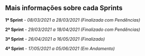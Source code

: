 ## Mais informações sobre cada Sprints

**1ª Sprint** - *08/03/2021 a 28/03/2021 (Finalizada com Pendências)*

**2ª Sprint** - *29/03/2021 a 18/04/2021 (Finalizado com Pendências)*

**3ª Sprint** - *26/04/2021 a 16/05/2021 (Finalizado)*

**4ª Sprint** - *17/05/2021 a 05/06/2021 (Em Andamento)*

